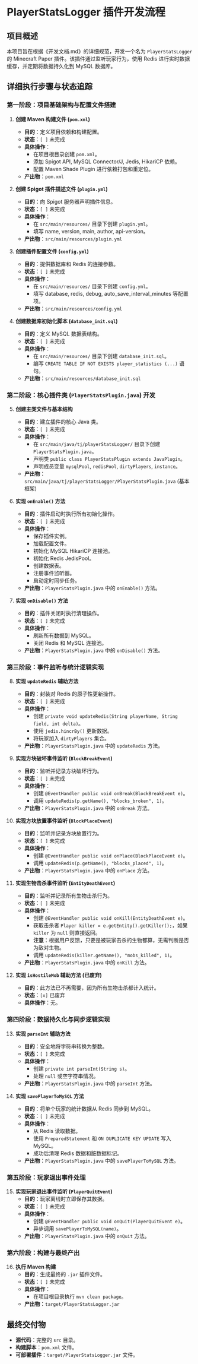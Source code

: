 # PlayerStatsLogger 插件开发流程

## 项目概述

本项目旨在根据《开发文档.md》的详细规范，开发一个名为 `PlayerStatsLogger` 的 Minecraft Paper 插件。该插件通过监听玩家行为，使用 Redis 进行实时数据缓存，并定期将数据持久化到 MySQL 数据库。

## 详细执行步骤与状态追踪

### 第一阶段：项目基础架构与配置文件搭建

1.  **创建 Maven 构建文件 (`pom.xml`)**
    *   **目的**：定义项目依赖和构建配置。
    *   **状态**：`[ ]` 未完成
    *   **具体操作**：
        *   在项目根目录创建 `pom.xml`。
        *   添加 Spigot API, MySQL Connector/J, Jedis, HikariCP 依赖。
        *   配置 Maven Shade Plugin 进行依赖打包和重定位。
    *   **产出物**：`pom.xml`

2.  **创建 Spigot 插件描述文件 (`plugin.yml`)**
    *   **目的**：向 Spigot 服务器声明插件信息。
    *   **状态**：`[ ]` 未完成
    *   **具体操作**：
        *   在 `src/main/resources/` 目录下创建 `plugin.yml`。
        *   填写 name, version, main, author, api-version。
    *   **产出物**：`src/main/resources/plugin.yml`

3.  **创建插件配置文件 (`config.yml`)**
    *   **目的**：提供数据库和 Redis 的连接参数。
    *   **状态**：`[ ]` 未完成
    *   **具体操作**：
        *   在 `src/main/resources/` 目录下创建 `config.yml`。
        *   填写 database, redis, debug, auto_save_interval_minutes 等配置项。
    *   **产出物**：`src/main/resources/config.yml`

4.  **创建数据库初始化脚本 (`database_init.sql`)**
    *   **目的**：定义 MySQL 数据表结构。
    *   **状态**：`[ ]` 未完成
    *   **具体操作**：
        *   在 `src/main/resources/` 目录下创建 `database_init.sql`。
        *   编写 `CREATE TABLE IF NOT EXISTS player_statistics (...)` 语句。
    *   **产出物**：`src/main/resources/database_init.sql`

### 第二阶段：核心插件类 (`PlayerStatsPlugin.java`) 开发

5.  **创建主类文件与基本结构**
    *   **目的**：建立插件的核心 Java 类。
    *   **状态**：`[ ]` 未完成
    *   **具体操作**：
        *   在 `src/main/java/tj/playerStatsLogger/` 目录下创建 `PlayerStatsPlugin.java`。
        *   声明类 `public class PlayerStatsPlugin extends JavaPlugin`。
        *   声明成员变量 `mysqlPool`, `redisPool`, `dirtyPlayers`, `instance`。
    *   **产出物**：`src/main/java/tj/playerStatsLogger/PlayerStatsPlugin.java` (基本框架)

6.  **实现 `onEnable()` 方法**
    *   **目的**：插件启动时执行所有初始化操作。
    *   **状态**：`[ ]` 未完成
    *   **具体操作**：
        *   保存插件实例。
        *   加载配置文件。
        *   初始化 MySQL HikariCP 连接池。
        *   初始化 Redis JedisPool。
        *   创建数据表。
        *   注册事件监听器。
        *   启动定时同步任务。
    *   **产出物**：`PlayerStatsPlugin.java` 中的 `onEnable()` 方法。

7.  **实现 `onDisable()` 方法**
    *   **目的**：插件关闭时执行清理操作。
    *   **状态**：`[ ]` 未完成
    *   **具体操作**：
        *   刷新所有数据到 MySQL。
        *   关闭 Redis 和 MySQL 连接池。
    *   **产出物**：`PlayerStatsPlugin.java` 中的 `onDisable()` 方法。

### 第三阶段：事件监听与统计逻辑实现

8.  **实现 `updateRedis` 辅助方法**
    *   **目的**：封装对 Redis 的原子性更新操作。
    *   **状态**：`[ ]` 未完成
    *   **具体操作**：
        *   创建 `private void updateRedis(String playerName, String field, int delta)`。
        *   使用 `jedis.hincrBy()` 更新数据。
        *   将玩家加入 `dirtyPlayers` 集合。
    *   **产出物**：`PlayerStatsPlugin.java` 中的 `updateRedis` 方法。

9.  **实现方块破坏事件监听 (`BlockBreakEvent`)**
    *   **目的**：监听并记录方块破坏行为。
    *   **状态**：`[ ]` 未完成
    *   **具体操作**：
        *   创建 `@EventHandler public void onBreak(BlockBreakEvent e)`。
        *   调用 `updateRedis(p.getName(), "blocks_broken", 1)`。
    *   **产出物**：`PlayerStatsPlugin.java` 中的 `onBreak` 方法。

10. **实现方块放置事件监听 (`BlockPlaceEvent`)**
    *   **目的**：监听并记录方块放置行为。
    *   **状态**：`[ ]` 未完成
    *   **具体操作**：
        *   创建 `@EventHandler public void onPlace(BlockPlaceEvent e)`。
        *   调用 `updateRedis(p.getName(), "blocks_placed", 1)`。
    *   **产出物**：`PlayerStatsPlugin.java` 中的 `onPlace` 方法。

11. **实现生物击杀事件监听 (`EntityDeathEvent`)**
    *   **目的**：监听并记录所有生物击杀行为。
    *   **状态**：`[ ]` 未完成
    *   **具体操作**：
        *   创建 `@EventHandler public void onKill(EntityDeathEvent e)`。
        *   获取击杀者 `Player killer = e.getEntity().getKiller();`，如果 `killer` 为 `null` 则直接返回。
        *   **注意**：根据用户反馈，只要是被玩家击杀的生物都算，无需判断是否为敌对生物。
        *   调用 `updateRedis(killer.getName(), "mobs_killed", 1)`。
    *   **产出物**：`PlayerStatsPlugin.java` 中的 `onKill` 方法。

12. **实现 `isHostileMob` 辅助方法 (已废弃)**
    *   **目的**：此方法已不再需要，因为所有生物击杀都计入统计。
    *   **状态**：`[x]` 已废弃
    *   **具体操作**：无。

### 第四阶段：数据持久化与同步逻辑实现

13. **实现 `parseInt` 辅助方法**
    *   **目的**：安全地将字符串转换为整数。
    *   **状态**：`[ ]` 未完成
    *   **具体操作**：
        *   创建 `private int parseInt(String s)`。
        *   处理 `null` 或空字符串情况。
    *   **产出物**：`PlayerStatsPlugin.java` 中的 `parseInt` 方法。

14. **实现 `savePlayerToMySQL` 方法**
    *   **目的**：将单个玩家的统计数据从 Redis 同步到 MySQL。
    *   **状态**：`[ ]` 未完成
    *   **具体操作**：
        *   从 Redis 读取数据。
        *   使用 `PreparedStatement` 和 `ON DUPLICATE KEY UPDATE` 写入 MySQL。
        *   成功后清理 Redis 数据和脏数据标记。
    *   **产出物**：`PlayerStatsPlugin.java` 中的 `savePlayerToMySQL` 方法。

### 第五阶段：玩家退出事件处理

15. **实现玩家退出事件监听 (`PlayerQuitEvent`)**
    *   **目的**：玩家离线时立即保存其数据。
    *   **状态**：`[ ]` 未完成
    *   **具体操作**：
        *   创建 `@EventHandler public void onQuit(PlayerQuitEvent e)`。
        *   异步调用 `savePlayerToMySQL(name)`。
    *   **产出物**：`PlayerStatsPlugin.java` 中的 `onQuit` 方法。

### 第六阶段：构建与最终产出

16. **执行 Maven 构建**
    *   **目的**：生成最终的 `.jar` 插件文件。
    *   **状态**：`[ ]` 未完成
    *   **具体操作**：
        *   在项目根目录执行 `mvn clean package`。
    *   **产出物**：`target/PlayerStatsLogger.jar`

## 最终交付物

*   **源代码**：完整的 `src` 目录。
*   **构建脚本**：`pom.xml` 文件。
*   **可部署插件**：`target/PlayerStatsLogger.jar` 文件。
